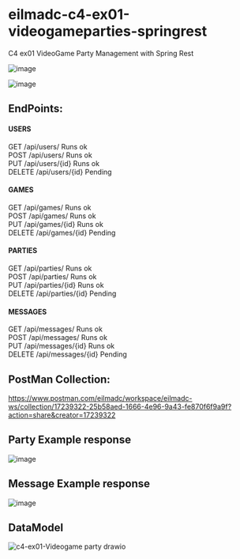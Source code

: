 # eilmadc-c4-ex01-videogameparties-springrest
 C4 ex01 VideoGame Party Management with Spring Rest
 
 
![image](https://user-images.githubusercontent.com/57563030/233208516-f377e070-909a-4f31-a772-b6627e66c5de.png)

![image](https://user-images.githubusercontent.com/57563030/233208668-b50f02f1-4cfc-4e2b-8fe9-c13e202eb529.png)

## EndPoints:

#### USERS  
GET /api/users/  Runs ok  
POST /api/users/  Runs ok   
PUT /api/users/{id}  Runs ok   
DELETE /api/users/{id}  Pending  

#### GAMES    
GET /api/games/  Runs ok   
POST /api/games/  Runs ok   
PUT /api/games/{id}  Runs ok   
DELETE /api/games/{id}  Pending  

#### PARTIES
GET /api/parties/  Runs ok   
POST /api/parties/  Runs ok   
PUT /api/parties/{id}  Runs ok   
DELETE /api/parties/{id}  Pending  

#### MESSAGES
GET /api/messages/  Runs ok   
POST /api/messages/  Runs ok  
PUT /api/messages/{id}  Runs ok   
DELETE /api/messages/{id} Pending  

## PostMan Collection:
https://www.postman.com/eilmadc/workspace/eilmadc-ws/collection/17239322-25b58aed-1666-4e96-9a43-fe870f6f9a9f?action=share&creator=17239322

## Party Example response
![image](https://user-images.githubusercontent.com/57563030/233211738-6cc5eb87-98dc-4ea3-b375-afc7dd3a8beb.png)

## Message Example response
![image](https://user-images.githubusercontent.com/57563030/233211894-c422fa76-07a5-4b24-bb1e-2ec1569d5189.png)

## DataModel
![c4-ex01-Videogame party drawio](https://user-images.githubusercontent.com/57563030/233212267-009446fd-86a7-4cef-85e6-89e65aa6697b.png)


